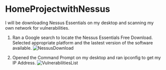# HomeProjectwithNessus

I will be downloading Nessus Essentials on my desktop and scanning my own network for vulnerabilities.

1. Ran a Google search to locate the Nessus Essentials Free Download. Selected appropriate platform and the lastest version of the software available.
 ![NessusDownload](https://github.com/turysanchez5/HomeProjectwithNessus/assets/77302201/7855d5f7-887b-4f97-81c5-356151b0cd68)

2. Opened the Command Prompt on my desktop and ran ipconfig to get my IP Address.
 ![VulnerabilitiesList](https://github.com/turysanchez5/HomeProjectwithNessus/assets/77302201/94ff32cd-6538-46cb-b213-058635626ede)
